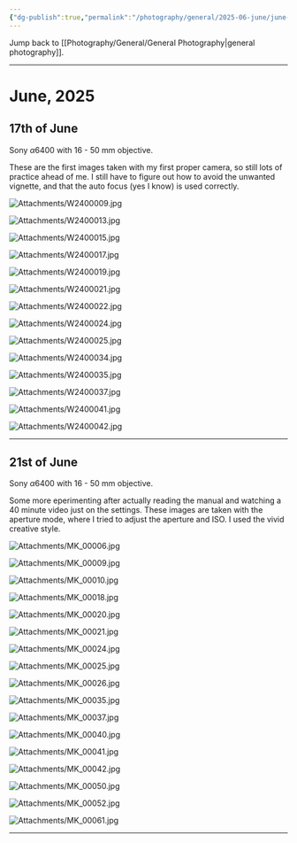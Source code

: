 ```yaml
---
{"dg-publish":true,"permalink":"/photography/general/2025-06-june/june-2025/","hide":"true","updated":"2025-06-21T22:41:34.000+02:00"}
---
```


Jump back to [[Photography/General/General Photography\|general photography]].

---
# June, 2025
## 17th of June
Sony $\alpha6400$ with 16 - 50 mm objective. 

These are the first images taken with my first proper camera, so still lots of practice ahead of me. I still have to figure out how to avoid the unwanted vignette, and that the auto focus (yes I know) is used correctly.

![Attachments/W2400009.jpg](/img/user/Attachments/W2400009.jpg)

![Attachments/W2400013.jpg](/img/user/Attachments/W2400013.jpg)

![Attachments/W2400015.jpg](/img/user/Attachments/W2400015.jpg)

![Attachments/W2400017.jpg](/img/user/Attachments/W2400017.jpg)

![Attachments/W2400019.jpg](/img/user/Attachments/W2400019.jpg)

![Attachments/W2400021.jpg](/img/user/Attachments/W2400021.jpg)

![Attachments/W2400022.jpg](/img/user/Attachments/W2400022.jpg)

![Attachments/W2400024.jpg](/img/user/Attachments/W2400024.jpg)

![Attachments/W2400025.jpg](/img/user/Attachments/W2400025.jpg)

![Attachments/W2400034.jpg](/img/user/Attachments/W2400034.jpg)

![Attachments/W2400035.jpg](/img/user/Attachments/W2400035.jpg)

![Attachments/W2400037.jpg](/img/user/Attachments/W2400037.jpg)

![Attachments/W2400041.jpg](/img/user/Attachments/W2400041.jpg)

![Attachments/W2400042.jpg](/img/user/Attachments/W2400042.jpg)

---
## 21st of June
Sony $\alpha6400$ with 16 - 50 mm objective. 

Some more eperimenting after actually reading the manual and watching a 40 minute video just on the settings. These images are taken with the aperture mode, where I tried to adjust the aperture and ISO. I used the vivid creative style.

![Attachments/MK_00006.jpg](/img/user/Attachments/MK_00006.jpg)

![Attachments/MK_00009.jpg](/img/user/Attachments/MK_00009.jpg)

![Attachments/MK_00010.jpg](/img/user/Attachments/MK_00010.jpg)

![Attachments/MK_00018.jpg](/img/user/Attachments/MK_00018.jpg)

![Attachments/MK_00020.jpg](/img/user/Attachments/MK_00020.jpg)

![Attachments/MK_00021.jpg](/img/user/Attachments/MK_00021.jpg)

![Attachments/MK_00024.jpg](/img/user/Attachments/MK_00024.jpg)

![Attachments/MK_00025.jpg](/img/user/Attachments/MK_00025.jpg)

![Attachments/MK_00026.jpg](/img/user/Attachments/MK_00026.jpg)

![Attachments/MK_00035.jpg](/img/user/Attachments/MK_00035.jpg)

![Attachments/MK_00037.jpg](/img/user/Attachments/MK_00037.jpg)

![Attachments/MK_00040.jpg](/img/user/Attachments/MK_00040.jpg)

![Attachments/MK_00041.jpg](/img/user/Attachments/MK_00041.jpg)

![Attachments/MK_00042.jpg](/img/user/Attachments/MK_00042.jpg)

![Attachments/MK_00050.jpg](/img/user/Attachments/MK_00050.jpg)

![Attachments/MK_00052.jpg](/img/user/Attachments/MK_00052.jpg)

![Attachments/MK_00061.jpg](/img/user/Attachments/MK_00061.jpg)

---
